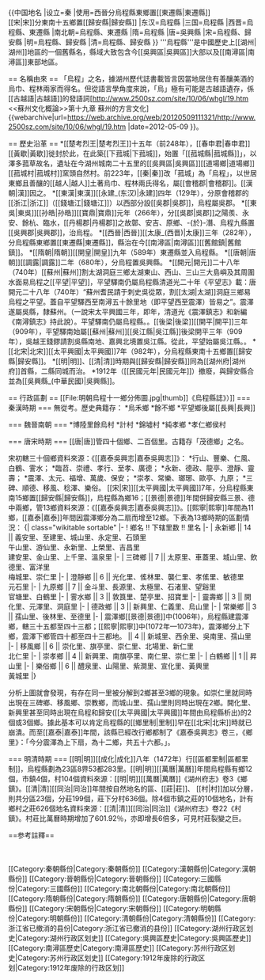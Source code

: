 {{中国地名
|设立=秦
|使用=西晉分烏程縣東鄉置[[東遷縣|東遷縣]]<br>[[宋|宋]]分東南十五鄉置[[歸安縣|歸安縣]]
|东汉=烏程縣
|三国=烏程縣
|西晋=烏程縣、東遷縣
|南北朝=烏程縣、東遷縣
|隋=烏程縣
|唐=吳興縣
|宋=烏程縣、歸安縣
|明=烏程縣、歸安縣
|清=烏程縣、歸安縣
}}
'''烏程縣'''是中國歷史上[[湖州|湖州]]地區的一個舊縣名，縣域大致包含今[[吳興區|吳興區]]大部以及[[南潯區|南潯區]]東部地區。

== 名稱由來 ==
「烏程」之名，據湖州歷代誌書載皆言因當地居住有善釀美酒的烏巾、程林兩家而得名。但從語言學角度來說，「烏」極有可能是古越語遺存，係[[古越語|古越語]]的發語詞<ref>[http://www.2500sz.com/site/10/06/whgl/19.htm <<蘇州文化概論>>第十九章 蘇州的方言文化] {{webarchive|url=https://web.archive.org/web/20120509111321/http://www.2500sz.com/site/10/06/whgl/19.htm |date=2012-05-09 }}</ref>。

== 歷史沿革 ==
*[[楚考烈王|楚考烈王]]十五年（前248年），[[春申君|春申君]][[黃歇|黃歇]]徙封於此，在此築[[下菰城|下菰城]]，始置「[[菰城縣|菰城縣]]」，以澤多菰草故名，遺址在今湖州城南二十五里的[[吳興區|吳興區]][[道場鄉|道場鄉]][[菰城村|菰城村]]窯頭自然村。前223年，[[秦|秦]]改「菰城」為「烏程」，以世居東鄉且善釀的[[越人|越人]]土著烏巾、程林兩氏得名，屬[[會稽郡|會稽郡]]。[[漢朝|漢]]因之。
*[[東漢|東漢]][[永建_(东汉)|永建]]四年（129年），分原會稽郡的[[浙江|浙江]]（[[錢塘江|錢塘江]]）以西部分設[[吳郡|吳郡]]，烏程屬吳郡。
*[[東吳|東吳]][[孙皓|孙皓]][[寶鼎|寶鼎]]元年（266年），分[[吳郡|吳郡]]之陽羨、永安、餘杭、臨水，[[丹楊郡|丹楊郡]]之故鄣、安吉、原鄉、-{於}-潛、烏程九縣置[[吳興郡|吳興郡]]，治烏程。
*[[西晉|西晉]][[太康_(西晋)|太康]]三年（282年），分烏程縣東鄉置[[東遷縣|東遷縣]]，縣治在今[[南潯區|南潯區]][[舊館鎮|舊館鎮]]。
*[[隋朝|隋朝]][[開皇|開皇]]九年（589年）東遷縣並入烏程縣。
*[[唐朝|唐朝]][[調露|調露]]二年（680年），分烏程置吳興縣。
*[[開元|開元]]二十八年（740年）[[蘇州|蘇州]]割太湖洞庭三鄉<ref>太湖東山、西山、三山三大島嶼及其周圍水面</ref>易烏程之[[平望|平望]]，平望驛南仍屬烏程縣<ref>清道光二十年《平望志》載：唐開元二十八年（740年）“蘇州耆民請于刺史吳從眾，割[[太湖|太湖]]洞庭三鄉易烏程之平望。蓋自平望驛西至南潯五十餘里地（即平望西至震澤）皆易之”。震澤遂屬吳縣，隸蘇州。（一說宋太平興國三年，即年，清道光《震澤鎮志》和新編《南潯鎮志》持此說）。平望驛南仍屬烏程縣。</ref>。[[後梁|後梁]][[開平|開平]]三年（909年），平望驛南始屬[[蘇州|蘇州]][[吳江縣|吳江縣]]<ref>後梁開平三年（909年），吳越王錢鏐請割吳縣南地、嘉興北境置吳江縣。從此，平望始屬吳江縣。</ref>。
*[[北宋|北宋]][[太平興國|太平興國]]7年（982年），分烏程縣東南十五鄉置[[歸安縣|歸安縣]]。
*[[明|明]]、[[清|清]]時期與[[歸安縣|歸安縣]]同為[[湖州府|湖州府]]首縣，二縣同城而治。
*1912年（[[民國元年|民國元年]]）撤廢，與歸安縣合並為[[吳興縣_(中華民國)|吳興縣]]。

== 行政區劃 ==
[[File:明朝烏程十一鄉分佈圖.jpg|thumb]]《烏程縣誌》）]]
=== 秦漢時期 ===
無從考。歷史典籍存：
*烏禾鄉
*餘不鄉
*平望鄉<ref>後屬[[長興|長興]]</ref>

=== 魏晉南朝 ===
*博陸里餘烏村
*計村
*錦墟村
*純孝鄉
*孝仁鄉侯村

=== 唐宋時期 ===
[[唐|唐]]管四十個鄉、二百個里。古籍存「茂德鄉」之名。

宋初轄三十個鄉<ref>資料來源：《[[嘉泰吳興志|嘉泰吳興志]]》</ref>：
*行山、豐樂、仁風、白鶴、霅水；
*臨苕、崇禮、孝行、至孝、廣德；
*永新、德政、龍亭、澄靜、靈壽；
*震澤、太元、福增、萬歲、保安；
*崇孝、常樂、瑯琊、歐亭、九原；
*三碑、順德、移風、稔澤、樂俗。
[[宋|宋]][[太平興國|太平興國]]7年，分烏程縣東南15鄉置[[歸安縣|歸安縣]]，烏程縣為鄉16；[[景德|景德]]年間併歸安縣三景、德中兩鄉，管13鄉<ref>資料來源：《[[嘉泰吳興志|嘉泰吳興志]]》</ref>。[[熙寧|熙寧]]年間為11鄉，[[嘉泰|嘉泰]]年間因震澤鄉分為二扇而增至12鄉。下表為13鄉時期的區劃情況：
{| class="wikitable sortable"
|-
! 鄉名 !! 下辖里数 !! 里名
|-
| 永新鄉 || 14 || 義安里、至建里、城山里、永定里、石頭里<br>午山里、游仙里、永新里、上榮里、吉昌里<br>建安里、金山里、上千里、溫泉里
|-
| 三碑鄉 || 7 || 太原里、車蓋里、城山里、飲德里、富洋里<br>梅城里、崇仁里
|-
| 澄靜鄉 || 6 || 光化里、傜林里、襲仁里、孝傜里、敏德里<br>元石里
|-
| 九原鄉 || 7 || 金斗里、長源里、太極里、石渚里、望谿里<br>官塘里、白鶴里
|-
| 霅水鄉 || 3 || 敦筤里、楚亭里、招寶里
|-
| 靈壽鄉 || 3 || 開化里、元澤里、洞庭里
|-
| 德政鄉 || 3 || 新興里、仁義里、烏山里
|-
| 常樂鄉 || 3 || 孺山里、後林里、至德里
|-
| 震澤鄉<ref>[[景德|景德]]中(1006年)，烏程縣建震澤鄉，轄三十五都至四十三都；[[熙寧|熙寧]]中(1072年—1073年)，震澤鄉分上下鄉，震澤下鄉管四十都至四十三都地。</ref> || 4 || 新城里、西余里、吳南里、孺山里
|-
| 移風鄉 || 6 || 崇化里、旗亭里、崇仁里、北場里、新仁里<br>北仁里
|-
| 崇孝鄉 || 4 || 新興里、南旗亭里、南仁里、崇仁里
|-
| 白鶴鄉 || 1 || 昇山里
|-
| 樂俗鄉 || 6 || 醴泉里、山陽里、紫澗里、宣化里、黃興里<br>黃城里
|}

分析上圖就會發現，有存在同一里被分解到2鄉甚至3鄉的現象。如崇仁里就同時出現在三碑鄉、移風鄉、崇教鄉，而城山里、孺山里則同時出現在2鄉。開化里、新興里甚至同時出現在烏程和歸安([[太平興國|太平興國]]年間由烏程縣析出)的2個或3個鄉。據此基本可以肯定烏程縣的[[鄉里制|里制]]早在[[北宋|北宋]]時就已崩潰。而至[[嘉泰|嘉泰]]年間，該縣已經改行鄉都制了<ref>《嘉泰吳興志》卷三，《鄉里》：「今分震澤為上下扇，為十二鄉，共五十六都。」</ref>。

=== 明清時期 ===
[[明|明]][[成化|成化]]八年（1472年）行[[區都里制|區都里制]]，烏程縣劃為23區8界53都283里。[[明|明]][[萬曆|萬曆]]年間烏程縣有鄉12個，市鎮4個，村104個<ref>資料來源：[[明|明]][[萬曆|萬曆]]《湖州府志》卷3《鄉鎮》</ref>。[[清|清]][[同治|同治]]年間按自然地名的區、[[莊|莊]]、 [[村|村]]加以分層，則共分區23個，分莊199個，莊下分村636個。除4個市鎮之莊的10個地名，計有鄉村之莊626個地名<ref>資料來源：[[清|清]][[同治|同治]]《湖州府志》卷22《村鎮》</ref>。村莊比萬曆時期增加了601.92％，亦即增長6倍多，可見村莊裂變之巨。

==参考註釋==
<div class="references-small">
<references />
</div>　

[[Category:秦朝縣份|Category:秦朝縣份]]
[[Category:漢朝縣份|Category:漢朝縣份]]
[[Category:晉朝縣份|Category:晉朝縣份]]
[[Category:三國縣份|Category:三國縣份]]
[[Category:南北朝縣份|Category:南北朝縣份]]
[[Category:隋朝縣份|Category:隋朝縣份]]
[[Category:唐朝縣份|Category:唐朝縣份]]
[[Category:宋朝縣份|Category:宋朝縣份]]
[[Category:明朝縣份|Category:明朝縣份]]
[[Category:清朝縣份|Category:清朝縣份]]
[[Category:浙江省已撤消的县份|Category:浙江省已撤消的县份]]
[[Category:湖州行政区划史|Category:湖州行政区划史]]
[[Category:吳興區歷史|Category:吳興區歷史]]
[[Category:南潯區歷史|Category:南潯區歷史]]
[[Category:苏州行政区划史|Category:苏州行政区划史]]
[[Category:1912年废除的行政区划|Category:1912年废除的行政区划]]